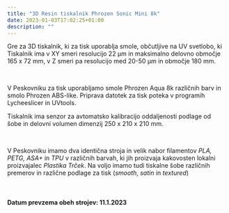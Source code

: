 ```yaml
---
title: "3D Resin tiskalnik Phrozen Sonic Mini 8k"
date: 2023-01-03T17:02:25+01:00
description: ""
---
```


Gre za 3D tiskalnik, ki za tisk uporablja smole, občutljive na UV svetlobo, ki 
Tiskalnik ima v XY smeri resolucijo 22 µm in maksimalno delovno območje 165 x 72 mm, v Z smeri pa resolucijo med 20-50 µm in območje 180 mm. 

&nbsp;

V Peskovniku za tisk uporabljamo smole Phrozen Aqua 8k različnih barv in smolo Phrozen ABS-like. Priprava datotek za tisk poteka v programih Lycheeslicer in UVtools.




Tiskalnik ima senzor za avtomatsko kalibracijo oddaljenosti podlage od šobe in delovni volumen dimenzij 250 x 210 x 210 mm.

&nbsp;

V Peskovniku imamo dva identična stroja in velik nabor filamentov _PLA, PETG, ASA+_ in _TPU_ v različnih barvah, ki jih proizvaja kakovosten lokalni proizvajalec _Plastika Trček_. Na voljo imamo tudi tiskalne šobe različnih premerov in različne podlage za tisk (_smooth_, _satin_ in _textured_)

&nbsp;

#### Datum prevzema obeh strojev: 11.1.2023

<!--Tiskalnik za smolo Sonic Mini 8K z ločljivostjo 22 µm (1152 ppi), 7,1 -palčnim mono LCD zaslonom in LED modulom z linearno projekcijo kot svetlobnim virom.Sonic Mini 8K se lahko uporablja za tiskanje izjemno realističnih modelov z najfinejšimi teksturami, gubami in porami z natančnostjo, ki presega najboljše ročno izdelane kose profesionalnih kiparjev.Dvojne linearne tirnice Sonic Mini 8K zagotavljajo zanesljivo stabilnost, dolgo življenjsko dobo in zagotavljajo visokokakovostne 3D-odtise.Sonic Mini 8K ima prostornino tiskanja 165 x 72 x 180 mm. Dovolj prostora za izdelavo majhnih in srednje velikih modelov.Tiskalnik kot vir svetlobe uporablja LED modul z linearno projekcijo, ki učinkovito podaljša dolžino optične poti in izboljša enakomernost svetlobe za več kot 90%. Rezultat so ostri modeli z natančnimi podrobnostmi.Uporabniku prijazen uporabniški vmesnik zagotavlja enostavno navigacijo. Preprosto priključite USB na sprednji del Sonic Mini 8K, preklopite skozi 3,5-palčni zaslon na dotik in že ste pripravljeni.
-->